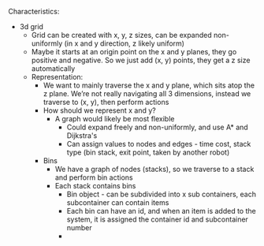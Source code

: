 Characteristics:
- 3d grid
    - Grid can be created with x, y, z sizes, can be expanded non-uniformly (in x and y direction, z likely uniform)
    - Maybe it starts at an origin point on the x and y planes, they go positive and negative. So we just add (x, y) points, they get a z size automatically
    - Representation:
        - We want to mainly traverse the x and y plane, which sits atop the z plane. We’re not really navigating all 3 dimensions, instead we traverse to (x, y), then perform actions
        - How should we represent x and y?
            - A graph would likely be most flexible
                - Could expand freely and non-uniformly, and use A* and Dijkstra's
                - Can assign values to nodes and edges - time cost, stack type (bin stack, exit point, taken by another robot)
        - Bins
            - We have a graph of nodes (stacks), so we traverse to a stack and perform bin actions
            - Each stack contains bins
                - Bin object - can be subdivided into x sub containers, each subcontainer can contain items
                - Each bin can have an id, and when an item is added to the system, it is assigned the container id and subcontainer number
                -  
        
